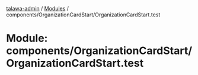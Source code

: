[talawa-admin](../README.md) / [Modules](../modules.md) / components/OrganizationCardStart/OrganizationCardStart.test

# Module: components/OrganizationCardStart/OrganizationCardStart.test
